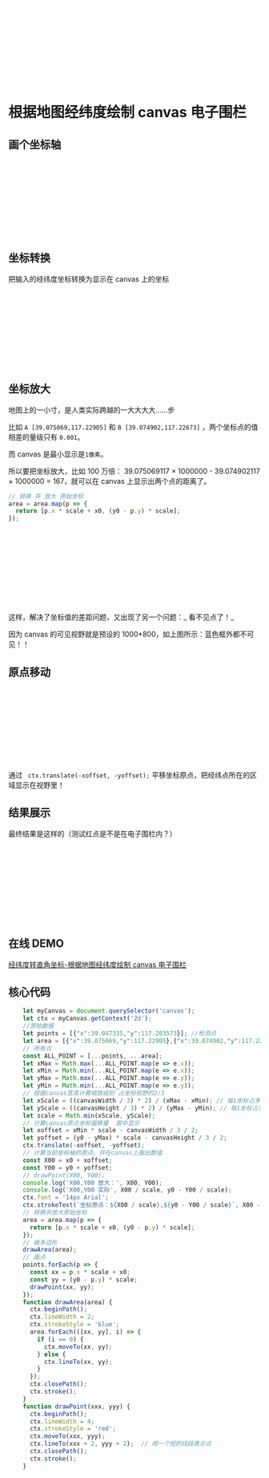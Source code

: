 ![根据地图经纬度绘制canvas电子围栏2.png](/img.php?20211130b285526967be4ddcde1eba959fd5ec73.png)

# 根据地图经纬度绘制 canvas 电子围栏

## 画个坐标轴

![根据地图经纬度绘制 canvas 电子围栏-画个坐标.png](/img.php?20211130ab22faf1899d3f9f76c417f5da3d7519.png)

## 坐标转换

把输入的经纬度坐标转换为显示在 canvas 上的坐标

![根据地图经纬度绘制canvas电子围栏-坐标转换.jpg](/img.php?20211130c4b4b20e1e6425728304219bcb7336ac.jpeg)

## 坐标放大

地图上的一小寸，是人类实际跨越的一大大大大……步

比如 `A [39.075069,117.22905]` 和 `B [39.074902,117.22673]` ，两个坐标点的值相差的量级只有 `0.001`。

而 canvas 是最小显示是`1像素`。

所以要把坐标放大，比如 100 万倍： 39.075069117 × 1000000 - 39.074902117 × 1000000 = 167，就可以在 canvas 上显示出两个点的距离了。

```javascript
// 转换 并 放大 原始坐标
area = area.map(p => {
  return [p.x * scale + x0, (y0 - p.y) * scale];
});
```

![根据地图经纬度绘制canvas电子围栏-坐标放大.jpg](/img.php?2021113067c23230984964053b5217b70761068f.jpeg)

这样，解决了坐标值的差距问题，又出现了另一个问题：_ 看不见点了！_

因为 canvas 的可见视野就是预设的 1000\*800，如上图所示：蓝色框外都不可见！！

## 原点移动

![根据地图经纬度绘制canvas电子围栏-原点平移.jpg](/img.php?20211130ee5fec6e83da600b29acff19076d066a.jpeg)

通过 ` ctx.translate(-xoffset, -yoffset);` 平移坐标原点，把经纬点所在的区域显示在视野里！

## 结果展示

最终结果是这样的（测试红点是不是在电子围栏内？）

![根据地图经纬度绘制canvas电子围栏2.png](/img.php?20211130b285526967be4ddcde1eba959fd5ec73.png)

## 在线 DEMO

[经纬度转直角坐标-根据地图经纬度绘制 canvas 电子围栏](http://demo.nanshanqiao.com/canvas-lng-lat.html)

## 核心代码

```javascript
    let myCanvas = document.querySelector('canvas');
    let ctx = myCanvas.getContext('2d');
    //原始数据
    let points = [{"x":39.047335,"y":117.203573}]; //检测点
    let area = [{"x":39.075069,"y":117.22905},{"x":39.074902,"y":117.22673}...] // 电子围栏坐标
    // 所有点
    const ALL_POINT = [...points, ...area];
    let xMax = Math.max(...ALL_POINT.map(e => e.x));
    let xMin = Math.min(...ALL_POINT.map(e => e.x));
    let yMax = Math.max(...ALL_POINT.map(e => e.y));
    let yMin = Math.min(...ALL_POINT.map(e => e.y));
    // 根据canvas宽高计算缩放级别 占坐标视野的2/3
    let xScale = ((canvasWidth / 3) * 2) / (xMax - xMin); // 每1坐标占多少宽度
    let yScale = ((canvasHeight / 3) * 2) / (yMax - yMin); // 每1坐标占多少宽度
    let scale = Math.min(xScale, yScale);
    // 计算canvas原点坐标偏移量  居中显示
    let xoffset = xMin * scale - canvasWidth / 3 / 2;
    let yoffset = (y0 - yMax) * scale - canvasHeight / 3 / 2;
    ctx.translate(-xoffset, -yoffset);
    // 计算当前坐标轴的原点，并在canvas上画出数值
    const X00 = x0 + xoffset;
    const Y00 = y0 + yoffset;
    // drawPoint(X00, Y00);
    console.log('X00,Y00 放大：', X00, Y00);
    console.log('X00,Y00 实际', X00 / scale, y0 - Y00 / scale);
    ctx.font = '14px Arial';
    ctx.strokeText(`坐标原点：${X00 / scale},${y0 - Y00 / scale}`, X00 - 16, Y00 + 16);
    // 转换并放大原始坐标
    area = area.map(p => {
      return [p.x * scale + x0, (y0 - p.y) * scale];
    });
    // 画多边形
    drawArea(area);
    // 画点
    points.forEach(p => {
      const xx = p.x * scale + x0;
      const yy = (y0 - p.y) * scale;
      drawPoint(xx, yy);
    });
    function drawArea(area) {
      ctx.beginPath();
      ctx.lineWidth = 2;
      ctx.strokeStyle = 'blue';
      area.forEach(([xx, yy], i) => {
        if (i == 0) {
          ctx.moveTo(xx, yy);
        } else {
          ctx.lineTo(xx, yy);
        }
      });
      ctx.closePath();
      ctx.stroke();
    }
    function drawPoint(xxx, yyy) {
      ctx.beginPath();
      ctx.lineWidth = 4;
      ctx.strokeStyle = 'red';
      ctx.moveTo(xxx, yyy);
      ctx.lineTo(xxx + 2, yyy + 2);  // 用一个短的线段表示点
      ctx.closePath();
      ctx.stroke();
    }
```
